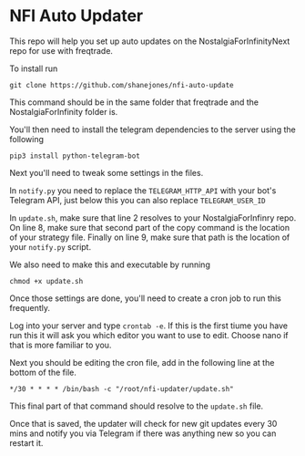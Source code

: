 # NFI Auto Updater

This repo will help you set up auto updates on the NostalgiaForInfinityNext repo for use with freqtrade.

To install run 

```
git clone https://github.com/shanejones/nfi-auto-update
```

This command should be in the same folder that freqtrade and the NostalgiaForInfinity folder is.

You'll then need to install the telegram dependencies to the server using the following

```
pip3 install python-telegram-bot
```

Next you'll need to tweak some settings in the files.

In `notify.py` you need to replace the `TELEGRAM_HTTP_API` with your bot's Telegram API, just below this you can also replace `TELEGRAM_USER_ID`


In `update.sh`, make sure that line 2 resolves to your NostalgiaForInfinry repo. On line 8, make sure that second part of the copy command is the location of your strategy file. Finally on line 9, make sure that path is the location of your `notify.py` script.

We also need to make this and executable by running 

```
chmod +x update.sh
```

Once those settings are done, you'll need to create a cron job to run this frequently.

Log into your server and type `crontab -e`. If this is the first tiume you have run this it will ask you which editor you want to use to edit. Choose nano if that is more familiar to you.

Next you should be editing the cron file, add in the following line at the bottom of the file.

```
*/30 * * * * /bin/bash -c "/root/nfi-updater/update.sh"
```

This final part of that command should resolve to the `update.sh` file. 

Once that is saved, the updater will check for new git updates every 30 mins and notify you via Telegram if there was anything new so you can restart it.